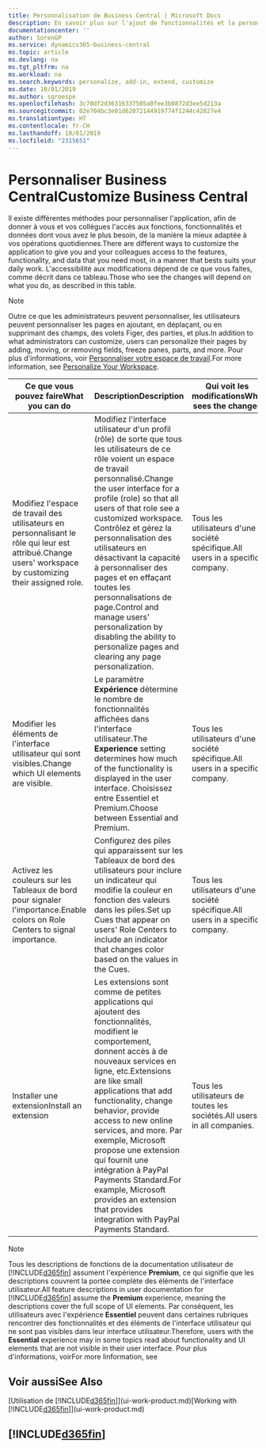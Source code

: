 ```yaml
---
title: Personnalisation de Business Central | Microsoft Docs
description: En savoir plus sur l'ajout de fonctionnalités et la personnalisation de Business Central.
documentationcenter: ''
author: SorenGP
ms.service: dynamics365-business-central
ms.topic: article
ms.devlang: na
ms.tgt_pltfrm: na
ms.workload: na
ms.search.keywords: personalize, add-in, extend, customize
ms.date: 10/01/2019
ms.author: sgroespe
ms.openlocfilehash: 3c70df2d36316337505a0fee3b0872d3ee5d213a
ms.sourcegitcommit: 02e704bc3e01d62072144919774f1244c42827e4
ms.translationtype: HT
ms.contentlocale: fr-CH
ms.lasthandoff: 10/01/2019
ms.locfileid: "2315651"
---
```

# <a name="customize-business-central"></a><span data-ttu-id="b6715-103">Personnaliser Business Central</span><span class="sxs-lookup"><span data-stu-id="b6715-103">Customize Business Central</span></span>
<span data-ttu-id="b6715-104">Il existe différentes méthodes pour personnaliser l'application, afin de donner à vous et vos collègues l'accès aux fonctions, fonctionnalités et données dont vous avez le plus besoin, de la manière la mieux adaptée à vos opérations quotidiennes.</span><span class="sxs-lookup"><span data-stu-id="b6715-104">There are different ways to customize the application to give you and your colleagues access to the features, functionality, and data that you need most, in a manner that bests suits your daily work.</span></span> <span data-ttu-id="b6715-105">L'accessibilité aux modifications dépend de ce que vous faites, comme décrit dans ce tableau.</span><span class="sxs-lookup"><span data-stu-id="b6715-105">Those who see the changes will depend on what you do, as described in this table.</span></span>

> [!NOTE]
> <span data-ttu-id="b6715-106">Outre ce que les administrateurs peuvent personnaliser, les utilisateurs peuvent personnaliser les pages en ajoutant, en déplaçant, ou en supprimant des champs, des volets Figer, des parties, et plus.</span><span class="sxs-lookup"><span data-stu-id="b6715-106">In addition to what administrators can customize, users can personalize their pages by adding, moving, or removing fields, freeze panes, parts, and more.</span></span> <span data-ttu-id="b6715-107">Pour plus d'informations, voir [Personnaliser votre espace de travail](ui-personalization-user.md).</span><span class="sxs-lookup"><span data-stu-id="b6715-107">For more information, see [Personalize Your Workspace](ui-personalization-user.md).</span></span>

| <span data-ttu-id="b6715-108">Ce que vous pouvez faire</span><span class="sxs-lookup"><span data-stu-id="b6715-108">What you can do</span></span>    |  <span data-ttu-id="b6715-109">Description</span><span class="sxs-lookup"><span data-stu-id="b6715-109">Description</span></span>  |  <span data-ttu-id="b6715-110">Qui voit les modifications</span><span class="sxs-lookup"><span data-stu-id="b6715-110">Who sees the changes</span></span>  |  <span data-ttu-id="b6715-111">Plus d'informations</span><span class="sxs-lookup"><span data-stu-id="b6715-111">More information</span></span>  |
|-----|---------------|---------|-------|
|<span data-ttu-id="b6715-112">Modifiez l'espace de travail des utilisateurs en personnalisant le rôle qui leur est attribué.</span><span class="sxs-lookup"><span data-stu-id="b6715-112">Change users' workspace by customizing their assigned role.</span></span>|<span data-ttu-id="b6715-113">Modifiez l'interface utilisateur d'un profil (rôle) de sorte que tous les utilisateurs de ce rôle voient un espace de travail personnalisé.</span><span class="sxs-lookup"><span data-stu-id="b6715-113">Change the user interface for a profile (role) so that all users of that role see a customized workspace.</span></span> <span data-ttu-id="b6715-114">Contrôlez et gérez la personnalisation des utilisateurs en désactivant la capacité à personnaliser des pages et en effaçant toutes les personnalisations de page.</span><span class="sxs-lookup"><span data-stu-id="b6715-114">Control and manage users' personalization by disabling the ability to personalize pages and clearing any page personalization.</span></span>|<span data-ttu-id="b6715-115">Tous les utilisateurs d'une société spécifique.</span><span class="sxs-lookup"><span data-stu-id="b6715-115">All users in a specific company.</span></span>|[<span data-ttu-id="b6715-116">Personnaliser les pages pour les profils</span><span class="sxs-lookup"><span data-stu-id="b6715-116">Customize Pages for Profiles</span></span>](ui-personalization-manage.md)|
|<span data-ttu-id="b6715-117">Modifier les éléments de l'interface utilisateur qui sont visibles.</span><span class="sxs-lookup"><span data-stu-id="b6715-117">Change which UI elements are visible.</span></span>|<span data-ttu-id="b6715-118">Le paramètre **Expérience** détermine le nombre de fonctionnalités affichées dans l'interface utilisateur.</span><span class="sxs-lookup"><span data-stu-id="b6715-118">The **Experience** setting determines how much of the functionality is displayed in the user interface.</span></span> <span data-ttu-id="b6715-119">Choisissez entre Essentiel et Premium.</span><span class="sxs-lookup"><span data-stu-id="b6715-119">Choose between Essential and Premium.</span></span>|<span data-ttu-id="b6715-120">Tous les utilisateurs d'une société spécifique.</span><span class="sxs-lookup"><span data-stu-id="b6715-120">All users in a specific company.</span></span>|[<span data-ttu-id="b6715-121">Modifier les fonctionnalités affichées</span><span class="sxs-lookup"><span data-stu-id="b6715-121">Change Which Features are Displayed</span></span>](ui-experiences.md)|
|<span data-ttu-id="b6715-122">Activez les couleurs sur les Tableaux de bord pour signaler l'importance.</span><span class="sxs-lookup"><span data-stu-id="b6715-122">Enable colors on Role Centers to signal importance.</span></span>|<span data-ttu-id="b6715-123">Configurez des piles qui apparaissent sur les Tableaux de bord des utilisateurs pour inclure un indicateur qui modifie la couleur en fonction des valeurs dans les piles.</span><span class="sxs-lookup"><span data-stu-id="b6715-123">Set up Cues that appear on users' Role Centers to include an indicator that changes color based on the values in the Cues.</span></span>|<span data-ttu-id="b6715-124">Tous les utilisateurs d'une société spécifique.</span><span class="sxs-lookup"><span data-stu-id="b6715-124">All users in a specific company.</span></span>|[<span data-ttu-id="b6715-125">Configurer un indicateur coloré sur des piles</span><span class="sxs-lookup"><span data-stu-id="b6715-125">Set Up a Colored Indicator on Cues</span></span>](admin-how-set-up-colored-indicator-on-cues.md)|
|<span data-ttu-id="b6715-126">Installer une extension</span><span class="sxs-lookup"><span data-stu-id="b6715-126">Install an extension</span></span>|<span data-ttu-id="b6715-127">Les extensions sont comme de petites applications qui ajoutent des fonctionnalités, modifient le comportement, donnent accès à de nouveaux services en ligne, etc.</span><span class="sxs-lookup"><span data-stu-id="b6715-127">Extensions are like small applications that add functionality, change behavior, provide access to new online services, and more.</span></span> <span data-ttu-id="b6715-128">Par exemple, Microsoft propose une extension qui fournit une intégration à PayPal Payments Standard.</span><span class="sxs-lookup"><span data-stu-id="b6715-128">For example, Microsoft provides an extension that provides integration with PayPal Payments Standard.</span></span>|<span data-ttu-id="b6715-129">Tous les utilisateurs de toutes les sociétés.</span><span class="sxs-lookup"><span data-stu-id="b6715-129">All users in all companies.</span></span>|[<span data-ttu-id="b6715-130">Personnalisation à l'aide d'extensions</span><span class="sxs-lookup"><span data-stu-id="b6715-130">Customizing Using Extensions</span></span>](ui-extensions.md)|
> [!NOTE]
> <span data-ttu-id="b6715-131">Tous les descriptions de fonctions de la documentation utilisateur de [!INCLUDE[d365fin](includes/d365fin_md.md)] assument l'expérience **Premium**, ce qui signifie que les descriptions couvrent la portée complète des éléments de l'interface utilisateur.</span><span class="sxs-lookup"><span data-stu-id="b6715-131">All feature descriptions in user documentation for [!INCLUDE[d365fin](includes/d365fin_md.md)] assume the **Premium** experience, meaning the descriptions cover the full scope of UI elements.</span></span> <span data-ttu-id="b6715-132">Par conséquent, les utilisateurs avec l'expérience **Essentiel** peuvent dans certaines rubriques rencontrer des fonctionnalités et des éléments de l'interface utilisateur qui ne sont pas visibles dans leur interface utilisateur.</span><span class="sxs-lookup"><span data-stu-id="b6715-132">Therefore, users with the **Essential** experience may in some topics read about functionality and UI elements that are not visible in their user interface.</span></span> <span data-ttu-id="b6715-133">Pour plus d'informations, voir</span><span class="sxs-lookup"><span data-stu-id="b6715-133">For more linformation, see</span></span>

## <a name="see-also"></a><span data-ttu-id="b6715-134">Voir aussi</span><span class="sxs-lookup"><span data-stu-id="b6715-134">See Also</span></span>
<span data-ttu-id="b6715-135">[Utilisation de [!INCLUDE[d365fin](includes/d365fin_md.md)]](ui-work-product.md)</span><span class="sxs-lookup"><span data-stu-id="b6715-135">[Working with [!INCLUDE[d365fin](includes/d365fin_md.md)]](ui-work-product.md)</span></span>  

## [!INCLUDE[d365fin](includes/free_trial_md.md)]  

